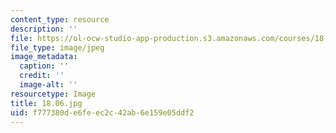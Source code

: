 ```yaml
---
content_type: resource
description: ''
file: https://ol-ocw-studio-app-production.s3.amazonaws.com/courses/18-06-linear-algebra-spring-2010/f777380de6feec2c42ab6e159e05ddf2_18.06.jpg
file_type: image/jpeg
image_metadata:
  caption: ''
  credit: ''
  image-alt: ''
resourcetype: Image
title: 18.06.jpg
uid: f777380d-e6fe-ec2c-42ab-6e159e05ddf2
---
```

